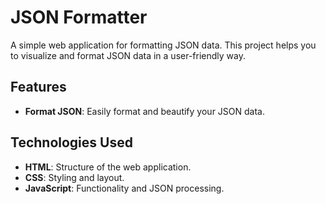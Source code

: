 # JSON Formatter

A simple web application for formatting JSON data. This project helps you to visualize and format JSON data in a user-friendly way.

## Features

- **Format JSON**: Easily format and beautify your JSON data.

## Technologies Used

- **HTML**: Structure of the web application.
- **CSS**: Styling and layout.
- **JavaScript**: Functionality and JSON processing.
